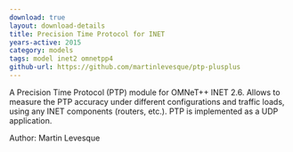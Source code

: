 ```yaml
---
download: true
layout: download-details
title: Precision Time Protocol for INET
years-active: 2015
category: models
tags: model inet2 omnetpp4
github-url: https://github.com/martinlevesque/ptp-plusplus
---
```


A Precision Time Protocol (PTP) module for OMNeT++ INET 2.6. Allows to measure
the PTP accuracy under different configurations and traffic loads, using any
INET components (routers, etc.). PTP is implemented as a UDP application.

Author: Martin Levesque

